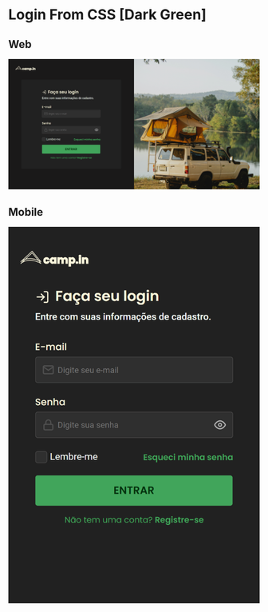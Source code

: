 # Login From CSS [Dark Green]

## Web
![preview](./Login-From-CSS-Dark-Green-1440x747.png)

## Mobile
![preview](./Login-From-CSS-Dark-Green-425x635.png)
